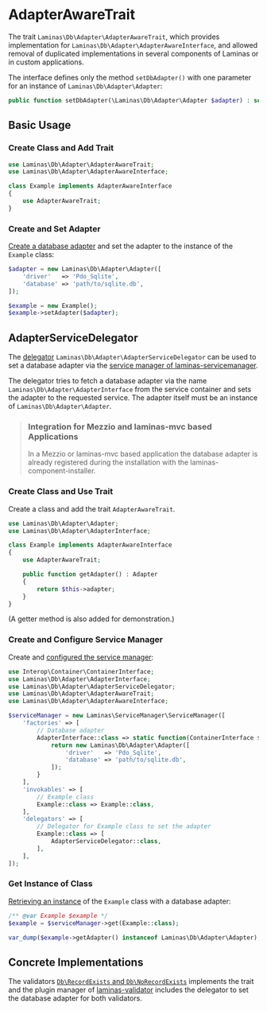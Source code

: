 # AdapterAwareTrait

The trait `Laminas\Db\Adapter\AdapterAwareTrait`, which provides implementation
for `Laminas\Db\Adapter\AdapterAwareInterface`, and allowed removal of
duplicated implementations in several components of Laminas or in custom
applications.

The interface defines only the method `setDbAdapter()` with one parameter for an
instance of `Laminas\Db\Adapter\Adapter`:

```php
public function setDbAdapter(\Laminas\Db\Adapter\Adapter $adapter) : self;
``` 

## Basic Usage

### Create Class and Add Trait

```php
use Laminas\Db\Adapter\AdapterAwareTrait;
use Laminas\Db\Adapter\AdapterAwareInterface;

class Example implements AdapterAwareInterface
{
    use AdapterAwareTrait;
}
```

### Create and Set Adapter

[Create a database adapter](../adapter.md#creating-an-adapter-using-configuration) and set the adapter to the instance of the `Example`
class:

```php
$adapter = new Laminas\Db\Adapter\Adapter([
    'driver'   => 'Pdo_Sqlite',
    'database' => 'path/to/sqlite.db',
]);

$example = new Example();
$example->setAdapter($adapter);
```

## AdapterServiceDelegator

The [delegator](https://docs.laminas.dev/laminas-servicemanager/delegators/)
`Laminas\Db\Adapter\AdapterServiceDelegator` can be used to set a database
adapter via the [service manager of laminas-servicemanager](https://docs.laminas.dev/laminas-servicemanager/quick-start/).

The delegator tries to fetch a database adapter via the name
`Laminas\Db\Adapter\AdapterInterface` from the service container and sets the
adapter to the requested service. The adapter itself must be an instance of
`Laminas\Db\Adapter\Adapter`.

> ### Integration for Mezzio and laminas-mvc based Applications
>
> In a Mezzio or laminas-mvc based application the database adapter is already
> registered during the installation with the laminas-component-installer.

### Create Class and Use Trait

Create a class and add the trait `AdapterAwareTrait`.

```php
use Laminas\Db\Adapter\Adapter;
use Laminas\Db\Adapter\AdapterInterface;

class Example implements AdapterAwareInterface
{
    use AdapterAwareTrait;

    public function getAdapter() : Adapter
    {
        return $this->adapter;
    }
}
```

(A getter method is also added for demonstration.)

### Create and Configure Service Manager

Create and [configured the service manager](https://docs.laminas.dev/laminas-servicemanager/configuring-the-service-manager/):

```php
use Interop\Container\ContainerInterface;
use Laminas\Db\Adapter\AdapterInterface;
use Laminas\Db\Adapter\AdapterServiceDelegator;
use Laminas\Db\Adapter\AdapterAwareTrait;
use Laminas\Db\Adapter\AdapterAwareInterface;

$serviceManager = new Laminas\ServiceManager\ServiceManager([
    'factories' => [
        // Database adapter
        AdapterInterface::class => static function(ContainerInterface $container) {
            return new Laminas\Db\Adapter\Adapter([
                'driver'   => 'Pdo_Sqlite',
                'database' => 'path/to/sqlite.db',
            ]);
        }
    ],
    'invokables' => [
        // Example class
        Example::class => Example::class,
    ],
    'delegators' => [
        // Delegator for Example class to set the adapter
        Example::class => [
            AdapterServiceDelegator::class,
        ],
    ],
]);
```

### Get Instance of Class

[Retrieving an instance](https://docs.laminas.dev/laminas-servicemanager/quick-start/#3-retrieving-objects)
of the `Example` class with a database adapter:

```php
/** @var Example $example */
$example = $serviceManager->get(Example::class);

var_dump($example->getAdapter() instanceof Laminas\Db\Adapter\Adapter); // true
```

## Concrete Implementations

The validators [`Db\RecordExists` and `Db\NoRecordExists`](https://docs.laminas.dev/laminas-validator/validators/db/)
implements the trait and the plugin manager of [laminas-validator](https://docs.laminas.dev/laminas-validator/)
includes the delegator to set the database adapter for both validators.
